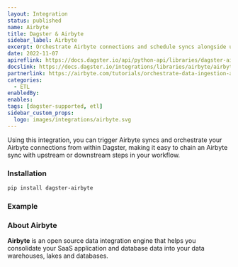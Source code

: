 ```yaml
---
layout: Integration
status: published
name: Airbyte
title: Dagster & Airbyte
sidebar_label: Airbyte
excerpt: Orchestrate Airbyte connections and schedule syncs alongside upstream or downstream dependencies.
date: 2022-11-07
apireflink: https://docs.dagster.io/api/python-api/libraries/dagster-airbyte
docslink: https://docs.dagster.io/integrations/libraries/airbyte/airbyte-oss
partnerlink: https://airbyte.com/tutorials/orchestrate-data-ingestion-and-transformation-pipelines
categories:
  - ETL
enabledBy:
enables:
tags: [dagster-supported, etl]
sidebar_custom_props: 
  logo: images/integrations/airbyte.svg
---
```


Using this integration, you can trigger Airbyte syncs and orchestrate your Airbyte connections from within Dagster, making it easy to chain an Airbyte sync with upstream or downstream steps in your workflow.

### Installation

```bash
pip install dagster-airbyte
```

### Example

<CodeExample path="docs_snippets/docs_snippets/integrations/airbyte.py" language="python" />

### About Airbyte

**Airbyte** is an open source data integration engine that helps you consolidate your SaaS application and database data into your data warehouses, lakes and databases.
